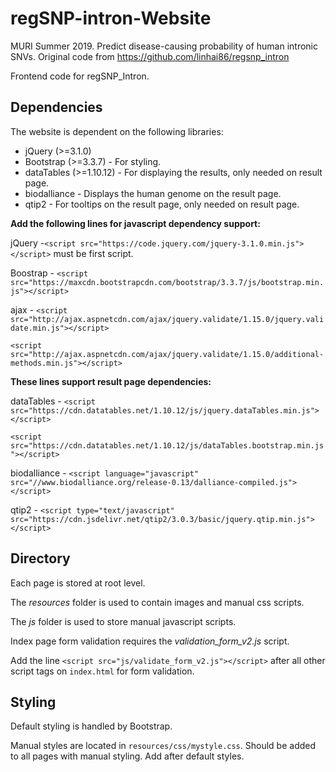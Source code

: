 # regSNP-intron-Website

MURI Summer 2019. Predict disease-causing probability of human intronic SNVs. Original code from https://github.com/linhai86/regsnp_intron

Frontend code for regSNP_Intron.  

## Dependencies

The website is dependent on the following libraries:

* jQuery (>=3.1.0)
* Bootstrap (>=3.3.7) - For styling.
* dataTables (>=1.10.12) - For displaying the results, only needed on result page.
* biodalliance - Displays the human genome on the result page.
* qtip2 - For tooltips on the result page, only needed on result page.

__Add the following lines for javascript dependency support:__

 jQuery -`<script src="https://code.jquery.com/jquery-3.1.0.min.js"></script>` must be first script.
 
 Boostrap - `<script src="https://maxcdn.bootstrapcdn.com/bootstrap/3.3.7/js/bootstrap.min.js"></script>`
 
 ajax - `<script src="http://ajax.aspnetcdn.com/ajax/jquery.validate/1.15.0/jquery.validate.min.js"></script>`
  
  `<script src="http://ajax.aspnetcdn.com/ajax/jquery.validate/1.15.0/additional-methods.min.js"></script>`
  
 __These lines support result page dependencies:__
  
 dataTables - `<script src="https://cdn.datatables.net/1.10.12/js/jquery.dataTables.min.js"></script>`
  
  `<script src="https://cdn.datatables.net/1.10.12/js/dataTables.bootstrap.min.js"></script>`
  
 biodalliance - `<script language="javascript" src="//www.biodalliance.org/release-0.13/dalliance-compiled.js"></script>`
  
 qtip2 - `<script type="text/javascript" src="https://cdn.jsdelivr.net/qtip2/3.0.3/basic/jquery.qtip.min.js"></script>`
  

## Directory

Each page is stored at root level.

The *resources* folder is used to contain images and manual css scripts.

The *js* folder is used to store manual javascript scripts.

Index page form validation requires the *validation_form_v2.js* script.

Add the line `<script src="js/validate_form_v2.js"></script>` after all other script tags on `index.html` for form validation.

## Styling

Default styling is handled by Bootstrap.

Manual styles are located in `resources/css/mystyle.css`. Should be added to all pages with manual styling. Add after default styles.



